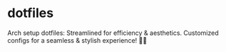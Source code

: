 # dotfiles
Arch setup dotfiles: Streamlined for efficiency &amp; aesthetics. Customized configs for a seamless &amp; stylish experience! 🚀🎨

